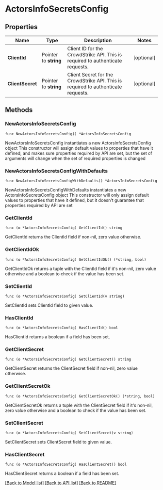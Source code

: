 # ActorsInfoSecretsConfig

## Properties

Name | Type | Description | Notes
------------ | ------------- | ------------- | -------------
**ClientId** | Pointer to **string** | Client ID for the CrowdStrike API. This is required to authenticate requests. | [optional] 
**ClientSecret** | Pointer to **string** | Client Secret for the CrowdStrike API. This is required to authenticate requests. | [optional] 

## Methods

### NewActorsInfoSecretsConfig

`func NewActorsInfoSecretsConfig() *ActorsInfoSecretsConfig`

NewActorsInfoSecretsConfig instantiates a new ActorsInfoSecretsConfig object
This constructor will assign default values to properties that have it defined,
and makes sure properties required by API are set, but the set of arguments
will change when the set of required properties is changed

### NewActorsInfoSecretsConfigWithDefaults

`func NewActorsInfoSecretsConfigWithDefaults() *ActorsInfoSecretsConfig`

NewActorsInfoSecretsConfigWithDefaults instantiates a new ActorsInfoSecretsConfig object
This constructor will only assign default values to properties that have it defined,
but it doesn't guarantee that properties required by API are set

### GetClientId

`func (o *ActorsInfoSecretsConfig) GetClientId() string`

GetClientId returns the ClientId field if non-nil, zero value otherwise.

### GetClientIdOk

`func (o *ActorsInfoSecretsConfig) GetClientIdOk() (*string, bool)`

GetClientIdOk returns a tuple with the ClientId field if it's non-nil, zero value otherwise
and a boolean to check if the value has been set.

### SetClientId

`func (o *ActorsInfoSecretsConfig) SetClientId(v string)`

SetClientId sets ClientId field to given value.

### HasClientId

`func (o *ActorsInfoSecretsConfig) HasClientId() bool`

HasClientId returns a boolean if a field has been set.

### GetClientSecret

`func (o *ActorsInfoSecretsConfig) GetClientSecret() string`

GetClientSecret returns the ClientSecret field if non-nil, zero value otherwise.

### GetClientSecretOk

`func (o *ActorsInfoSecretsConfig) GetClientSecretOk() (*string, bool)`

GetClientSecretOk returns a tuple with the ClientSecret field if it's non-nil, zero value otherwise
and a boolean to check if the value has been set.

### SetClientSecret

`func (o *ActorsInfoSecretsConfig) SetClientSecret(v string)`

SetClientSecret sets ClientSecret field to given value.

### HasClientSecret

`func (o *ActorsInfoSecretsConfig) HasClientSecret() bool`

HasClientSecret returns a boolean if a field has been set.


[[Back to Model list]](../README.md#documentation-for-models) [[Back to API list]](../README.md#documentation-for-api-endpoints) [[Back to README]](../README.md)


